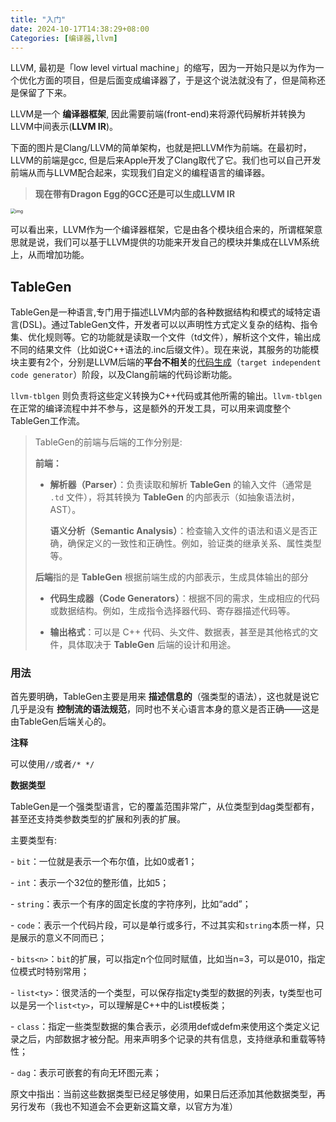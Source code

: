 ```yaml
---
title: "入门"
date: 2024-10-17T14:38:29+08:00
Categories: [编译器,llvm]
---
```


LLVM, 最初是「low level virtual machine」的缩写，因为一开始只是以为作为一个优化方面的项目，但是后面变成编译器了，于是这个说法就没有了，但是简称还是保留了下来。

LLVM是一个 **编译器框架**, 因此需要前端(front-end)来将源代码解析并转换为LLVM中间表示(**LLVM IR**)。

下面的图片是Clang/LLVM的简单架构，也就是把LLVM作为前端。在最初时，LLVM的前端是gcc, 但是后来Apple开发了Clang取代了它。我们也可以自己开发前端从而与LLVM配合起来，实现我们自定义的编程语言的编译器。

> **现在带有Dragon Egg的GCC还是可以生成LLVM IR**

<img src="https://pic3.zhimg.com/80/v2-e93d22914f2939017db6c6ff463cc2d8_1440w.webp" alt="img" style="zoom:50%;" />

可以看出来，LLVM作为一个编译器框架，它是由各个模块组合来的，所谓框架意思就是说，我们可以基于LLVM提供的功能来开发自己的模块并集成在LLVM系统上，从而增加功能。



## TableGen

TableGen是一种语言,专门用于描述LLVM内部的各种数据结构和模式的域特定语言(DSL)。通过TableGen文件，开发者可以以声明性方式定义复杂的结构、指令集、优化规则等。它的功能就是读取一个文件（td文件），解析这个文件，输出成不同的结果文件（比如说C++语法的.inc后缀文件）。现在来说，其服务的功能模块主要有2个，分别是LLVM后端的**平台不相关**的[代码生成](https://zhida.zhihu.com/search?content_id=119524076&content_type=Article&match_order=1&q=代码生成&zhida_source=entity)（`target independent code generator`）阶段，以及Clang前端的代码诊断功能。



`llvm-tblgen` 则负责将这些定义转换为C++代码或其他所需的输出。`llvm-tblgen`在正常的编译流程中并不参与，这是额外的开发工具，可以用来调度整个TableGen工作流。

> TableGen的前端与后端的工作分别是:
>
> **前端：** 
>
> + **解析器（Parser）**：负责读取和解析 **TableGen** 的输入文件（通常是 `.td` 文件），将其转换为 **TableGen** 的内部表示（如抽象语法树，AST）。
>
>   **语义分析（Semantic Analysis）**：检查输入文件的语法和语义是否正确，确保定义的一致性和正确性。例如，验证类的继承关系、属性类型等。
>
> **后端**指的是 **TableGen** 根据前端生成的内部表示，生成具体输出的部分
>
> + **代码生成器（Code Generators）**：根据不同的需求，生成相应的代码或数据结构。例如，生成指令选择器代码、寄存器描述代码等。
>
> + **输出格式**：可以是 C++ 代码、头文件、数据表，甚至是其他格式的文件，具体取决于 **TableGen** 后端的设计和用途。

### 用法

首先要明确，TableGen主要是用来 **描述信息的**（强类型的语法），这也就是说它几乎是没有 **控制流的语法规范**，同时也不关心语言本身的意义是否正确——这是由TableGen后端关心的。

**注释**

可以使用`//`或者`/* */`

**数据类型**

TableGen是一个强类型语言，它的覆盖范围非常广，从位类型到dag类型都有，甚至还支持类参数类型的扩展和列表的扩展。

主要类型有:

\- `bit`：一位就是表示一个布尔值，比如0或者1；

\- `int`：表示一个32位的整形值，比如5；

\- `string`：表示一个有序的固定长度的字符序列，比如“add”；

\- `code`：表示一个代码片段，可以是单行或多行，不过其实和`string`本质一样，只是展示的意义不同而已；

\- `bits<n>`：`bit`的扩展，可以指定n个位同时赋值，比如当n=3，可以是010，指定位模式时特别常用；

\- `list<ty>`：很灵活的一个类型，可以保存指定ty类型的数据的列表，ty类型也可以是另一个`list<ty>`，可以理解是C++中的List模板类；

\- `class`：指定一些类型数据的集合表示，必须用def或defm来使用这个类定义记录之后，内部数据才被分配。用来声明多个记录的共有信息，支持继承和重载等特性；

\- `dag`：表示可嵌套的有向无环图元素；

原文中指出：当前这些数据类型已经足够使用，如果日后还添加其他数据类型，再另行发布（我也不知道会不会更新这篇文章，以官方为准）






